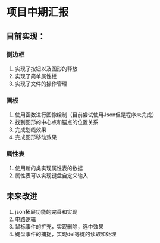 # 项目中期汇报

## 目前实现：

### 侧边框

1. 实现了按钮以及图形的释放
2. 实现了简单属性栏
3. 实现了文件的操作管理

### 画板

1. 使用函数进行图像绘制（目前尝试使用Json但是程序未完成）
2. 找到图形的中心点和锚点的位置关系
3. 完成划线效果
4. 完成图形移动效果

### 属性表

1. 使用新的类实现属性表的数据
2. 属性表可以实现键盘自定义输入

## 未来改进

1. json拓展功能的完善和实现
2. 电路逻辑
3. 鼠标事件的扩充，实现删除，选中效果
4. 键盘事件的捕捉，实现del等键的读取和处理

